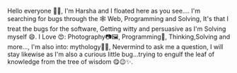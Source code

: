 Hello everyone 👋😄, I'm Harsha and I floated here as you see.... I'm searching for bugs through the 🕸 Web, Programming and Solving, It's that I treat the bugs for the software, Getting witty and persuasive as I'm Solving myself 😄. I Love 😍: Photography📷🖼, Programming🤖, Thinking,Solving and more..., I'm also into: mythology💭💭, Nevermind to ask me a question, I will stay likewise as I'm also a curious little bug...trying to engulf the leaf of knowledge from the tree of wisdom 😋😉✨.
